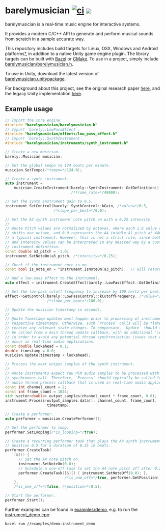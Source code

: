 barelymusician
[![ci](https://github.com/anokta/barelymusician/actions/workflows/ci.yml/badge.svg)](https://github.com/anokta/barelymusician/actions/workflows/ci.yml)
[![](https://img.shields.io/static/v1?label=sponsor&message=%E2%9D%A4&logo=GitHub&color=%23fe8e86)](https://github.com/sponsors/anokta)
==============

barelymusician is a real-time music engine for interactive systems.

It provides a modern C/C++ API to generate and perform musical sounds from
scratch in a sample accurate way.

[iOS]: ## "see issue #112 for the status of the upcoming iOS platform support"
This repository includes build targets for Linux, OSX, Windows and Android
platforms[*][iOS], in addition to a native Unity game engine plugin. The library
targets can be built with [Bazel](https://bazel.build/) or
[CMake](https://cmake.org/). To use in a project, simply include
[barelymusician/barelymusician.h](barelymusician/barelymusician.h).

To use in Unity, download the latest version of
[barelymusician.unitypackage](https://github.com/anokta/barelymusician/releases/latest/download/barelymusician.unitypackage).

For background about this project, see the original research paper
[here](http://www.aes.org/e-lib/browse.cfm?elib=17598), and the legacy Unity
implementation [here](https://github.com/anokta/barelyMusicianLegacy).

## Example usage

```cpp
// Import the core engine.
#include "barelymusician/barelymusician.h"
// Import `barely::LowPassEffect`.
#include "barelymusician/effects/low_pass_effect.h"
// Import `barely::SynthInstrument`.
#include "barelymusician/instruments/synth_instrument.h"

// Create a new musician.
barely::Musician musician;

// Set the global tempo to 124 beats per minute.
musician.SetTempo(/*tempo=*/124.0);

// Create a synth instrument.
auto instrument =
    musician.CreateInstrument(barely::SynthInstrument::GetDefinition(),
                              /*frame_rate=*/48000);

// Set the synth instrument gain to 0.5.
instrument.SetControl(barely::SynthControl::kGain, /*value=*/0.5,
                      /*slope_per_beat=*/0.0);

// Set the A3 synth instrument note pitch on with a 0.25 intensity.
//
// @note Pitch values are normalized by octaves, where each 1.0 value change
// shifts one octave, and 0.0 represents the A4 (middle A) pitch at 440 hertz in
// a typical instrument. However, this is not a strict rule, since both pitch
// and intensity values can be interpreted in any desired way by a custom
// instrument definition.
const double a3_pitch = -1.0;
instrument.SetNoteOn(a3_pitch, /*intensity=*/0.25);

// Check if the instrument note is on.
const bool is_note_on = *instrument.IsNoteOn(a3_pitch);  // will return true.

// Add a low-pass effect to the instrument.
auto effect = instrument.CreateEffect(barely::LowPassEffect::GetDefinition());

// Set the low-pass cutoff frequency to increase by 100 hertz per beat.
effect->SetControl(barely::LowPassControl::kCutoffFrequency, /*value=*/0.0,
                   /*slope_per_beat=*/100.0);

// Update the musician timestamp in seconds.
//
// @note Timestamp updates must happen prior to processing of instruments with
// respective timestamps. Otherwise, such `Process` calls will be *late* to
// receive any relevant state changes. To compensate, `Update` should typically
// be called from a main thread update callback, with an additional "lookahead",
// in order to avoid any potential thread synchronization issues that could
// occur in real-time audio applications.
const double lookahead = 0.1;
double timestamp = 0.0;
musician.Update(timestamp + lookahead);

// Process the next output samples of the synth instrument.
//
// @note Instruments expect raw PCM audio samples to be processed with a
// synchronous call. Therefore, `Process` should typically be called from an
// audio thread process callback that is used in real-time audio applications.
const int channel_count = 2;
const int frame_count = 1024;
std::vector<double> output_samples(channel_count * frame_count, 0.0);
instrument.Process(output_samples.data(), channel_count, frame_count,
                   timestamp);

// Create a performer.
auto performer = musician.CreatePerformer();

// Set the performer to loop.
performer.SetLooping(/*is_looping=*/true);

// Create a recurring performer task that plays the A4 synth instrument note at
// position 0.5 for a duration of 0.25 in beats.
performer.CreateTask(
    [&]() {
      // Set the A4 note pitch on.
      instrument.SetNoteOn(0.0);
      // Schedule a one-off task to set the A4 note pitch off after 0.25 beats.
      performer.CreateTask([&]() { instrument.SetNoteOff(0.0); },
                           /*is_one_off=*/true, performer.GetPosition() + 0.25);
    },
    /*is_one_off=*/false, /*position=*/0.5);

// Start the performer.
performer.Start();
```

Further examples can be found in [examples/demo](examples/demo), e.g. to run the
[instrument_demo.cpp](examples/demo/instrument_demo.cpp):
```
bazel run //examples/demo:instrument_demo
```
